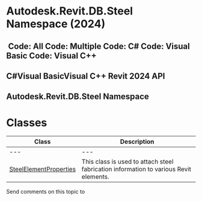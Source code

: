 # Autodesk.Revit.DB.Steel Namespace (2024)

﻿
 Code: All Code: Multiple Code: C# Code: Visual Basic Code: Visual C++   
---  
C#Visual BasicVisual C++
Revit 2024 API  
---  
Autodesk.Revit.DB.Steel Namespace  
---  
# Classes
| Class | Description |
| --- | --- |
| --- | --- | --- |
| [SteelElementProperties](911b649a-d108-14a2-dc09-8e97d489c17d.md "SteelElementProperties Class") | This class is used to attach steel fabrication information to various Revit elements. |

Send comments on this topic to 